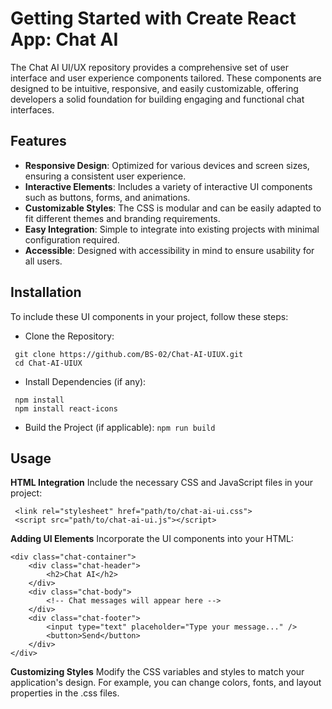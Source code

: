 # Getting Started with Create React App: Chat AI

The Chat AI UI/UX repository provides a comprehensive set of user interface and user experience components tailored. These components are designed to be intuitive, responsive, and easily customizable, offering developers a solid foundation for building engaging and functional chat interfaces.

## Features
- **Responsive Design**: Optimized for various devices and screen sizes, ensuring a consistent user experience.
- **Interactive Elements**: Includes a variety of interactive UI components such as buttons, forms, and animations.
- **Customizable Styles**: The CSS is modular and can be easily adapted to fit different themes and branding requirements.
- **Easy Integration**: Simple to integrate into existing projects with minimal configuration required.
- **Accessible**: Designed with accessibility in mind to ensure usability for all users.

## Installation
To include these UI components in your project, follow these steps:

* Clone the Repository:
```
 git clone https://github.com/BS-02/Chat-AI-UIUX.git
 cd Chat-AI-UIUX
```
  
* Install Dependencies (if any):
```
 npm install 
 npm install react-icons
```

* Build the Project (if applicable):
``` npm run build ```

## Usage
**HTML Integration**
Include the necessary CSS and JavaScript files in your project:
```
 <link rel="stylesheet" href="path/to/chat-ai-ui.css">
 <script src="path/to/chat-ai-ui.js"></script>
```

**Adding UI Elements**
Incorporate the UI components into your HTML:

```
<div class="chat-container">
    <div class="chat-header">
        <h2>Chat AI</h2>
    </div>
    <div class="chat-body">
        <!-- Chat messages will appear here -->
    </div>
    <div class="chat-footer">
        <input type="text" placeholder="Type your message..." />
        <button>Send</button>
    </div>
</div>
```

**Customizing Styles**
Modify the CSS variables and styles to match your application's design. For example, you can change colors, fonts, and layout properties in the .css files.
